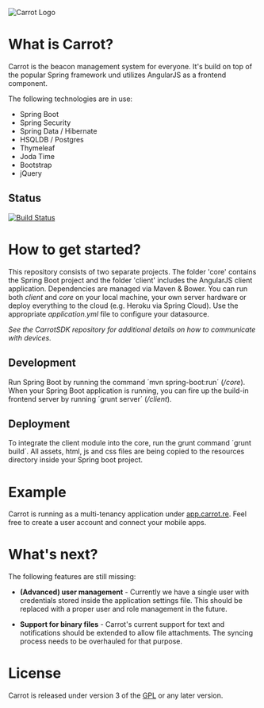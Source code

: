 ![Carrot Logo](https://cdn.rawgit.com/CarrotBCMS/Carrot/master/client/app/images/logo_alt.svg)

# What is Carrot?

Carrot is the beacon management system for everyone. It's build on top of the popular Spring framework und utilizes AngularJS as a frontend component.

The following technologies are in use:

+ Spring Boot
+ Spring Security
+ Spring Data / Hibernate
+ HSQLDB / Postgres
+ Thymeleaf
+ Joda Time
+ Bootstrap
+ jQuery

## Status

[![Build Status](https://travis-ci.org/CarrotBCMS/Carrot.svg?branch=master)](https://travis-ci.org/CarrotBCMS/Carrot)

# How to get started?

This repository consists of two separate projects. The folder 'core' contains the Spring Boot project and the folder 'client' includes the AngularJS client application. Dependencies are managed via Maven & Bower. You can run both _client_ and _core_ on your local machine, your own server hardware or deploy everything to the cloud (e.g. Heroku via Spring Cloud). Use the appropriate _application.yml_ file to configure your datasource.

_See the CarrotSDK repository for additional details on how to communicate with devices._

## Development

Run Spring Boot by running the command ´mvn spring-boot:run´ (_/core_). When your Spring Boot application is running, you can fire up the build-in frontend server by running ´grunt server´ (_/client_).

## Deployment

To integrate the client module into the core, run the grunt command ´grunt build´. All assets, html, js and css files are being copied to the resources directory inside your Spring boot project.

# Example

Carrot is running as a multi-tenancy application under [app.carrot.re](http://app.carrot.re). Feel free to create a user account and connect your mobile apps.

# What's next?

The following features are still missing:

+ __(Advanced) user management__ - Currently we have a single user with credentials stored inside the application settings file. This should be replaced with a proper user and role management in the future.

+ __Support for binary files__ - Carrot's current support for text and notifications should be extended to allow file attachments. The syncing process needs to be overhauled for that purpose.

# License

Carrot is released under version 3 of the [GPL](http://www.gnu.org/licenses/gpl-3.0.en.html) or any later version.
